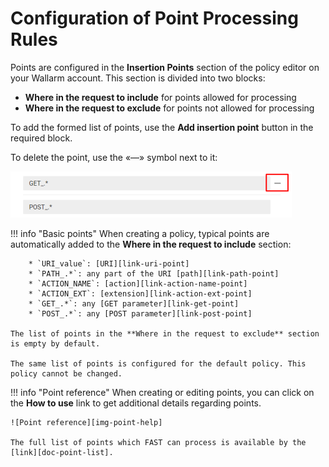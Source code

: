 [img-remove-point]:         ../../../images/operations/common/test-policy/policy-editor/remove-point.png         
[img-point-help]:           ../../../images/operations/common/test-policy/policy-editor/point-help.png                

[link-get-point]:           ../../dsl/points/parsers/http.md#get-filter
[link-post-point]:          ../../dsl/points/parsers/http.md#post-filter
[link-path-point]:          ../../dsl/points/parsers/http.md#path-filter
[link-action-name-point]:   ../../dsl/points/parsers/http.md#actionname-filter
[link-action-ext-point]:    ../../dsl/points/parsers/http.md#actionext-filter
[link-uri-point]:           ../../dsl/points/parsers/http.md#uri-filter

[doc-point-list]:           ../../dsl/points/parsers.md

# Configuration of Point Processing Rules

Points are configured in the **Insertion Points** section of the policy editor on your Wallarm account. This section is divided into two blocks:

* **Where in the request to include** for points allowed for processing
* **Where in the request to exclude** for points not allowed for processing

To add the formed list of points, use the **Add insertion point** button in the required block.

To delete the point, use the «—» symbol next to it:

![Deleteing a point][img-remove-point]

!!! info "Basic points"
    When creating a policy, typical points are automatically added to the **Where in the request to include** section:

        * `URI_value`: [URI][link-uri-point]
        * `PATH_.*`: any part of the URI [path][link-path-point]
        * `ACTION_NAME`: [action][link-action-name-point]
        * `ACTION_EXT`: [extension][link-action-ext-point]
        * `GET_.*`: any [GET parameter][link-get-point]
        * `POST_.*`: any [POST parameter][link-post-point]
    
    The list of points in the **Where in the request to exclude** section is empty by default.

    The same list of points is configured for the default policy. This policy cannot be changed.

 
!!! info "Point reference"
    When creating or editing points, you can click on the **How to use** link to get additional details regarding points.

    ![Point reference][img-point-help]

    The full list of points which FAST can process is available by the [link][doc-point-list].
